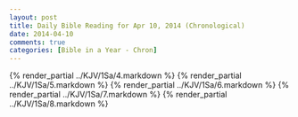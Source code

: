 ```yaml
---
layout: post
title: Daily Bible Reading for Apr 10, 2014 (Chronological)
date: 2014-04-10
comments: true
categories: [Bible in a Year - Chron]
---
```

{% render_partial ../KJV/1Sa/4.markdown %}
{% render_partial ../KJV/1Sa/5.markdown %}
{% render_partial ../KJV/1Sa/6.markdown %}
{% render_partial ../KJV/1Sa/7.markdown %}
{% render_partial ../KJV/1Sa/8.markdown %}

